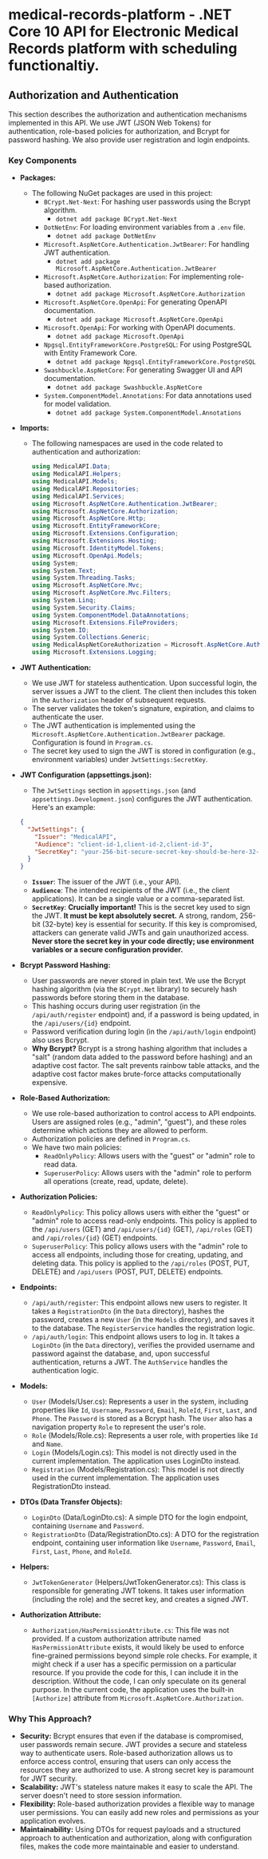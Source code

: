 # medical-records-platform  - .NET Core 10 API for Electronic Medical Records platform with scheduling functionaltiy.

## Authorization and Authentication

This section describes the authorization and authentication mechanisms implemented in this API.  We use JWT (JSON Web Tokens) for authentication, role-based policies for authorization, and Bcrypt for password hashing.  We also provide user registration and login endpoints.

### Key Components

* **Packages:**
    * The following NuGet packages are used in this project:
        * `BCrypt.Net-Next`: For hashing user passwords using the Bcrypt algorithm.
            * `dotnet add package BCrypt.Net-Next`
        * `DotNetEnv`: For loading environment variables from a `.env` file.
             * `dotnet add package DotNetEnv`
        * `Microsoft.AspNetCore.Authentication.JwtBearer`: For handling JWT authentication.
            * `dotnet add package Microsoft.AspNetCore.Authentication.JwtBearer`
        * `Microsoft.AspNetCore.Authorization`: For implementing role-based authorization.
             * `dotnet add package Microsoft.AspNetCore.Authorization`
        * `Microsoft.AspNetCore.OpenApi`:  For generating OpenAPI documentation.
            * `dotnet add package Microsoft.AspNetCore.OpenApi`
        * `Microsoft.OpenApi`:  For working with OpenAPI documents.
             * `dotnet add package Microsoft.OpenApi`
        * `Npgsql.EntityFrameworkCore.PostgreSQL`: For using PostgreSQL with Entity Framework Core.
            * `dotnet add package Npgsql.EntityFrameworkCore.PostgreSQL`
        * `Swashbuckle.AspNetCore`: For generating Swagger UI and API documentation.
            * `dotnet add package Swashbuckle.AspNetCore`
        * `System.ComponentModel.Annotations`: For  data annotations used for model validation.
             * `dotnet add package System.ComponentModel.Annotations`

* **Imports:**
    * The following namespaces are used in the code related to authentication and authorization:
        ```csharp
        using MedicalAPI.Data;
        using MedicalAPI.Helpers;
        using MedicalAPI.Models;
        using MedicalAPI.Repositories;
        using MedicalAPI.Services;
        using Microsoft.AspNetCore.Authentication.JwtBearer;
        using Microsoft.AspNetCore.Authorization;
        using Microsoft.AspNetCore.Http;
        using Microsoft.EntityFrameworkCore;
        using Microsoft.Extensions.Configuration;
        using Microsoft.Extensions.Hosting;
        using Microsoft.IdentityModel.Tokens;
        using Microsoft.OpenApi.Models;
        using System;
        using System.Text;
        using System.Threading.Tasks;
        using Microsoft.AspNetCore.Mvc;
        using Microsoft.AspNetCore.Mvc.Filters;
        using System.Linq;
        using System.Security.Claims;
        using System.ComponentModel.DataAnnotations;
        using Microsoft.Extensions.FileProviders;
        using System.IO;
        using System.Collections.Generic;
        using MedicalAspNetCoreAuthorization = Microsoft.AspNetCore.Authorization;
        using Microsoft.Extensions.Logging;
        ```

* **JWT Authentication:**
    * We use JWT for stateless authentication.  Upon successful login, the server issues a JWT to the client.  The client then includes this token in the `Authorization` header of subsequent requests.
    * The server validates the token's signature, expiration, and claims to authenticate the user.
    * The JWT authentication is implemented using the `Microsoft.AspNetCore.Authentication.JwtBearer` package.  Configuration is found in `Program.cs`.
    * The secret key used to sign the JWT is stored in configuration (e.g., environment variables) under `JwtSettings:SecretKey`.

* **JWT Configuration (appsettings.json):**
    * The `JwtSettings` section in `appsettings.json` (and `appsettings.Development.json`) configures the JWT authentication.  Here's an example:
    ```json
    {
      "JwtSettings": {
        "Issuer": "MedicalAPI",
        "Audience": "client-id-1,client-id-2,client-id-3",
        "SecretKey": "your-256-bit-secure-secret-key-should-be-here-32-bytes-long"
      }
    }
    ```
    * **`Issuer`**: The issuer of the JWT (i.e., your API).
    * **`Audience`**:  The intended recipients of the JWT (i.e., the client applications).  It can be a single value or a comma-separated list.
    * **`SecretKey`**:  **Crucially important!** This is the secret key used to sign the JWT.  **It must be kept absolutely secret.** A strong, random, 256-bit (32-byte) key is essential for security.  If this key is compromised, attackers can generate valid JWTs and gain unauthorized access.  **Never store the secret key in your code directly; use environment variables or a secure configuration provider.**

* **Bcrypt Password Hashing:**
    * User passwords are never stored in plain text.  We use the Bcrypt hashing algorithm (via the `BCrypt.Net` library) to securely hash passwords before storing them in the database.
    * This hashing occurs during user registration (in the `/api/auth/register` endpoint) and, if a password is being updated, in the `/api/users/{id}` endpoint.
    * Password verification during login (in the `/api/auth/login` endpoint) also uses Bcrypt.
    * **Why Bcrypt?** Bcrypt is a strong hashing algorithm that includes a "salt" (random data added to the password before hashing) and an adaptive cost factor.  The salt prevents rainbow table attacks, and the adaptive cost factor makes brute-force attacks computationally expensive.

* **Role-Based Authorization:**
    * We use role-based authorization to control access to API endpoints.  Users are assigned roles (e.g., "admin", "guest"), and these roles determine which actions they are allowed to perform.
    * Authorization policies are defined in `Program.cs`.
    * We have two main policies:
        * `ReadOnlyPolicy`:  Allows users with the "guest" or "admin" role to read data.
        * `SuperuserPolicy`:  Allows users with the "admin" role to perform all operations (create, read, update, delete).

* **Authorization Policies:**
    * `ReadOnlyPolicy`: This policy allows users with either the "guest" or "admin" role to access read-only endpoints.  This policy is applied to the `/api/users` (GET) and `/api/users/{id}` (GET), `/api/roles` (GET) and `/api/roles/{id}` (GET) endpoints.
    * `SuperuserPolicy`: This policy allows users with the "admin" role to access all endpoints, including those for creating, updating, and deleting data.  This policy is applied to the `/api/roles` (POST, PUT, DELETE) and `/api/users` (POST, PUT, DELETE) endpoints.

* **Endpoints:**
    * `/api/auth/register`:  This endpoint allows new users to register.  It takes a `RegistrationDto` (in the `Data` directory), hashes the password, creates a new `User` (in the `Models` directory), and saves it to the database.  The `RegisterService` handles the registration logic.
    * `/api/auth/login`:  This endpoint allows users to log in.  It takes a `LoginDto` (in the `Data` directory), verifies the provided username and password against the database, and, upon successful authentication, returns a JWT.  The `AuthService` handles the authentication logic.

* **Models:**
    * `User` (Models/User.cs): Represents a user in the system, including properties like `Id`, `Username`, `Password`, `Email`, `RoleId`, `First`, `Last`, and `Phone`.  The `Password` is stored as a Bcrypt hash.  The `User` also has a navigation property `Role` to represent the user's role.
    * `Role` (Models/Role.cs): Represents a user role, with properties like `Id` and `Name`.
    * `Login` (Models/Login.cs):  This model is not directly used in the current implementation.  The application uses LoginDto instead.
    * `Registration` (Models/Registration.cs): This model is not directly used in the current implementation. The application uses RegistrationDto instead.

* **DTOs (Data Transfer Objects):**
    * `LoginDto` (Data/LoginDto.cs):  A simple DTO for the login endpoint, containing `Username` and `Password`.
    * `RegistrationDto` (Data/RegistrationDto.cs): A DTO for the registration endpoint, containing user information like `Username`, `Password`, `Email`, `First`, `Last`, `Phone`, and `RoleId`.

* **Helpers:**
     * `JwtTokenGenerator` (Helpers/JwtTokenGenerator.cs): This class is responsible for generating JWT tokens.  It takes user information (including the role) and the secret key, and creates a signed JWT.

* **Authorization Attribute:**
    * `Authorization/HasPermissionAttribute.cs`: This file was not provided. If a custom authorization attribute named `HasPermissionAttribute` exists, it would likely be used to enforce fine-grained permissions beyond simple role checks.  For example, it might check if a user has a specific permission on a particular resource.  If you provide the code for this, I can include it in the description.  Without the code, I can only speculate on its general purpose.  In the current code, the application uses the built-in `[Authorize]` attribute from  `Microsoft.AspNetCore.Authorization`.

### Why This Approach?

* **Security:** Bcrypt ensures that even if the database is compromised, user passwords remain secure.  JWT provides a secure and stateless way to authenticate users.  Role-based authorization allows us to enforce access control, ensuring that users can only access the resources they are authorized to use.  A strong secret key is paramount for JWT security.
* **Scalability:** JWT's stateless nature makes it easy to scale the API.  The server doesn't need to store session information.
* **Flexibility:** Role-based authorization provides a flexible way to manage user permissions.  You can easily add new roles and permissions as your application evolves.
* **Maintainability:** Using DTOs for request payloads and a structured approach to authentication and authorization, along with configuration files, makes the code more maintainable and easier to understand.

